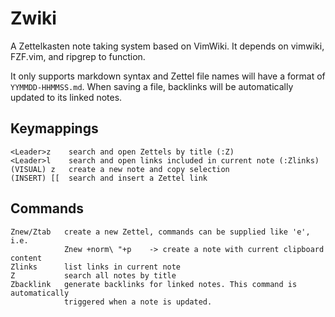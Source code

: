 # Zwiki

A Zettelkasten note taking system based on VimWiki. It depends on vimwiki, FZF.vim,
and ripgrep to function.

It only supports markdown syntax and Zettel file names will have a format of
`YYMMDD-HHMMSS.md`. When saving a file, backlinks will be automatically updated to its
linked notes.

## Keymappings

```
<Leader>z    search and open Zettels by title (:Z)
<Leader>l    search and open links included in current note (:Zlinks)
(VISUAL) z   create a new note and copy selection
(INSERT) [[  search and insert a Zettel link
```

## Commands

```
Znew/Ztab   create a new Zettel, commands can be supplied like 'e', i.e.
            Znew +norm\ "+p    -> create a note with current clipboard content
Zlinks      list links in current note
Z           search all notes by title
Zbacklink   generate backlinks for linked notes. This command is automatically
            triggered when a note is updated.
```
